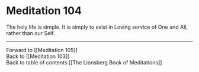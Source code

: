 # Meditation 104

The holy life is simple. It is simply to exist in Loving service of One and All, rather than our Self. 

___

Forward to [[Meditation 105]]  
Back to [[Meditation 103]]  
Back to table of contents [[The Lionsberg Book of Meditations]]  